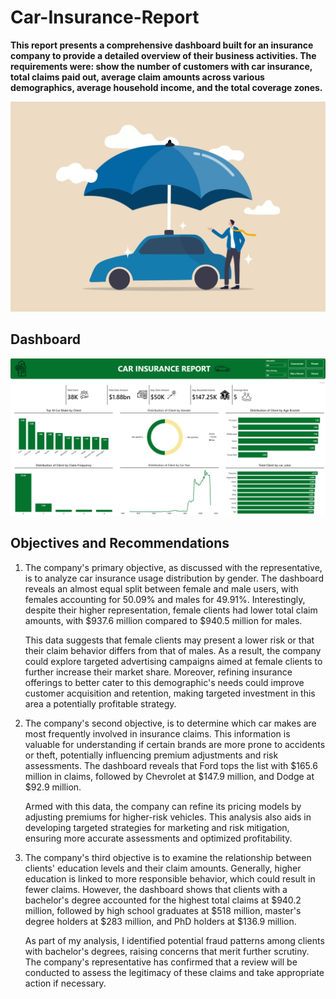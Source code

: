 # Car-Insurance-Report
**This report presents a comprehensive dashboard built for an insurance company to provide a detailed overview of their business activities. The requirements were: show the number of customers with car insurance, total claims paid out, average claim amounts across various demographics, average household income, and the total coverage zones.**

![Insurance_report](https://github.com/Herola007/Insurance-Report/blob/main/Insurance_Report_Illustration.jpg?raw=true)

## Dashboard
![Dashboard](https://github.com/Herola007/Insurance-Report/blob/main/Car%20Insurance%20Report.png?raw=true)

## Objectives and Recommendations
1. The company's primary objective, as discussed with the representative, is to analyze car insurance usage distribution by gender. The dashboard reveals an almost equal split between female and male users, with females accounting for 50.09% and males for 49.91%. Interestingly, despite their higher representation, female clients had lower total claim amounts, with $937.6 million compared to $940.5 million for males.

   This data suggests that female clients may present a lower risk or that their claim behavior differs from that of males. As a result, the company could explore targeted advertising campaigns aimed at female clients to further increase their market share. Moreover, refining insurance offerings to better cater to this demographic's needs could improve customer acquisition and retention, making targeted investment in this area a potentially profitable strategy.


2. The company's second objective, is to determine which car makes are most frequently involved in insurance claims. This information is valuable for understanding if certain brands are more prone to accidents or theft, potentially influencing premium adjustments and risk assessments. The dashboard reveals that Ford tops the list with $165.6 million in claims, followed by Chevrolet at $147.9 million, and Dodge at $92.9 million.

   Armed with this data, the company can refine its pricing models by adjusting premiums for higher-risk vehicles. This analysis also aids in developing targeted strategies for marketing and risk mitigation, ensuring more accurate assessments and optimized profitability.


3. The company's third objective is to examine the relationship between clients' education levels and their claim amounts. Generally, higher education is linked to more responsible behavior, which could result in fewer claims. However, the dashboard shows that clients with a bachelor's degree accounted for the highest total claims at $940.2 million, followed by high school graduates at $518 million, master's degree holders at $283 million, and PhD holders at $136.9 million.

   As part of my analysis, I identified potential fraud patterns among clients with bachelor's degrees, raising concerns that merit further scrutiny. The company's representative has confirmed that a review will be conducted to assess the legitimacy of these claims and take appropriate action if necessary.





